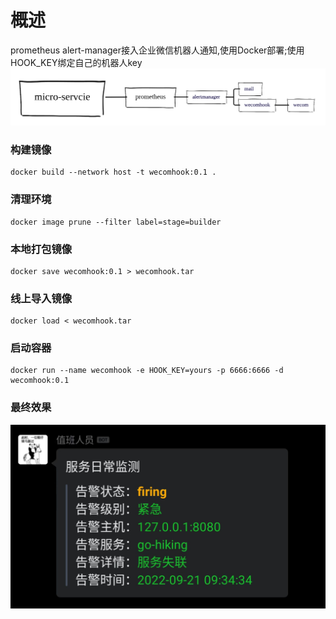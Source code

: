 # 概述

prometheus alert-manager接入企业微信机器人通知,使用Docker部署;使用HOOK_KEY绑定自己的机器人key
![](process.png)

### 构建镜像

```shell
docker build --network host -t wecomhook:0.1 .
```

### 清理环境

```shell
docker image prune --filter label=stage=builder
```

### 本地打包镜像

```shell
docker save wecomhook:0.1 > wecomhook.tar
```

### 线上导入镜像

```shell
docker load < wecomhook.tar
```

### 启动容器

```shell
docker run --name wecomhook -e HOOK_KEY=yours -p 6666:6666 -d wecomhook:0.1
```

### 最终效果

![](wecom.jpeg)